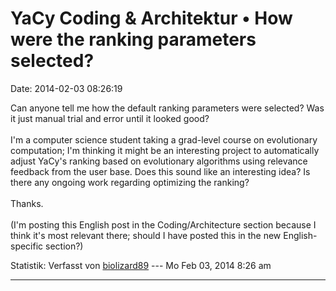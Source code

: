YaCy Coding & Architektur • How were the ranking parameters selected?
=====================================================================

Date: 2014-02-03 08:26:19

Can anyone tell me how the default ranking parameters were selected? Was
it just manual trial and error until it looked good?\
\
I\'m a computer science student taking a grad-level course on
evolutionary computation; I\'m thinking it might be an interesting
project to automatically adjust YaCy\'s ranking based on evolutionary
algorithms using relevance feedback from the user base. Does this sound
like an interesting idea? Is there any ongoing work regarding optimizing
the ranking?\
\
Thanks.\
\
(I\'m posting this English post in the Coding/Architecture section
because I think it\'s most relevant there; should I have posted this in
the new English-specific section?)

Statistik: Verfasst von
[biolizard89](http://forum.yacy-websuche.de/memberlist.php?mode=viewprofile&u=8861)
--- Mo Feb 03, 2014 8:26 am

------------------------------------------------------------------------
